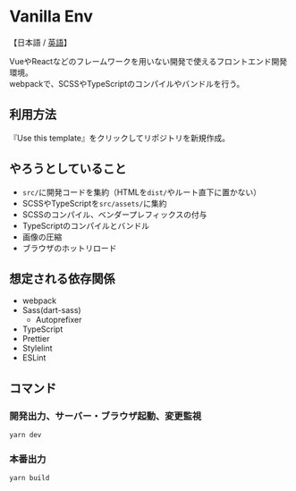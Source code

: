 # Vanilla Env
【日本語 / [英語](./README_EN.md)】

VueやReactなどのフレームワークを用いない開発で使えるフロントエンド開発環境。  
webpackで、SCSSやTypeScriptのコンパイルやバンドルを行う。

## 利用方法
『Use this template』をクリックしてリポジトリを新規作成。

## やろうとしていること
- `src/`に開発コードを集約（HTMLを`dist/`やルート直下に置かない）
- SCSSやTypeScriptを`src/assets/`に集約
- SCSSのコンパイル、ベンダープレフィックスの付与
- TypeScriptのコンパイルとバンドル
- 画像の圧縮
- ブラウザのホットリロード

## 想定される依存関係
- webpack
- Sass(dart-sass)
  - Autoprefixer
- TypeScript
- Prettier
- Stylelint
- ESLint

## コマンド
### 開発出力、サーバー・ブラウザ起動、変更監視
```
yarn dev
```

### 本番出力
```
yarn build
```